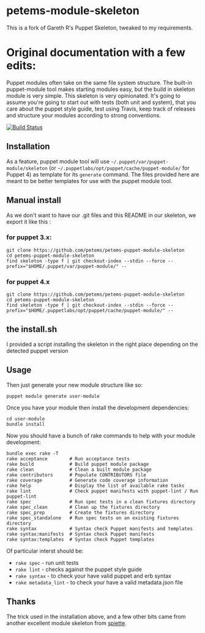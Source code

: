 # petems-module-skeleton

This is a fork of Gareth R's Puppet Skeleton, tweaked to my requirements.

# Original documentation with a few edits:

Puppet modules often take on the same file system structure. The
built-in puppet-module tool makes starting modules easy, but the build
in skeleton module is very simple. This skeleton is very opinionated.
It's going to assume you're going to start out with tests (both unit and
system), that you care about the puppet style guide, test using Travis,
keep track of releases and structure your modules according to strong
conventions.

[![Build
Status](https://travis-ci.org/petems/petems-puppet-module-skeleton.svg?branch=master)](https://travis-ci.org/petems/petems-puppet-module-skeleton)

## Installation

As a feature, puppet module tool will use `~/.puppet/var/puppet-module/skeleton`
(or `~/.puppetlabs/opt/puppet/cache/puppet-module/` for Puppet 4) as template for
its `generate` command. The files provided here are meant to be better templates
for use with the puppet module tool.

## Manual install

As we don't want to have our .git files and this README in our skeleton, we export it like this :

### for puppet 3.x:

    git clone https://github.com/petems/petems-puppet-module-skeleton
    cd petems-puppet-module-skeleton
    find skeleton -type f | git checkout-index --stdin --force --prefix="$HOME/.puppet/var/puppet-module/" --

### for puppet 4.x

    git clone https://github.com/petems/petems-puppet-module-skeleton
    cd petems-puppet-module-skeleton
    find skeleton -type f | git checkout-index --stdin --force --prefix="$HOME/.puppetlabs/opt/puppet/cache/puppet-module/" --

## the install.sh

I provided a script installing the skeleton in the right place depending on the detected puppet version

## Usage

Then just generate your new module structure like so:

    puppet module generate user-module

Once you have your module then install the development dependencies:

    cd user-module
    bundle install

Now you should have a bunch of rake commands to help with your module
development:

    bundle exec rake -T
    rake acceptance        # Run acceptance tests
    rake build             # Build puppet module package
    rake clean             # Clean a built module package
    rake contributors      # Populate CONTRIBUTORS file
    rake coverage          # Generate code coverage information
    rake help              # Display the list of available rake tasks
    rake lint              # Check puppet manifests with puppet-lint / Run puppet-lint
    rake spec              # Run spec tests in a clean fixtures directory
    rake spec_clean        # Clean up the fixtures directory
    rake spec_prep         # Create the fixtures directory
    rake spec_standalone   # Run spec tests on an existing fixtures directory
    rake syntax            # Syntax check Puppet manifests and templates
    rake syntax:manifests  # Syntax check Puppet manifests
    rake syntax:templates  # Syntax check Puppet templates

Of particular interst should be:

* `rake spec` - run unit tests
* `rake lint` - checks against the puppet style guide
* `rake syntax` - to check your have valid puppet and erb syntax
* `rake metadata_lint` - to check your have a valid metadata.json file

## Thanks

The trick used in the installation above, and a few other bits came from
another excellent module skeleton from [spiette](https://github.com/spiette/puppet-module-skeleton).
